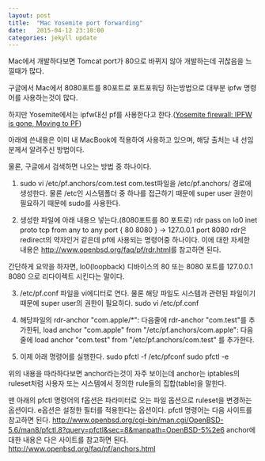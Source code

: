 ```yaml
---
layout: post
title:  "Mac Yosemite port forwarding"
date:   2015-04-12 23:10:00
categories: jekyll update
---
```

Mac에서 개발하다보면 Tomcat port가 80으로 바뀌지 않아 개발하는데 귀찮음을 느낄때가 많다.

구글에서 Mac에서 8080포트를 80포트로 포트포워딩 하는방법으로 대부분 ipfw 명령어를 사용하는것이 많다.

하지만 Yosemite에서는 ipfw대신 pf를 사용한다고 한다.(<a href="https://discussions.apple.com/thread/6645172">Yosemite firewall: IPFW is gone, Moving to PF</a>)

아래에 쓴내용은 이미 내 MacBook에 적용하여 사용하고 있으며, 해당 출처는 내 선임분께서 알려주신 방법이다.

물론, 구글에서 검색하면 나오는 방법 중 하나이다.

1. sudo vi /etc/pf.anchors/com.test
com.test파일을 /etc/pf.anchors/ 경로에 생성한다. 물론 /etc인 시스템폴더 중 하나를 접근하기 때문에 super user 권한이 필요하기 때문에 sudo를 사용한다.

2. 생성한 파일에 아래 내용으 넣는다.(8080포트를 80 포트로)
rdr pass on lo0 inet proto tcp from any to any port { 80 8080 } -> 127.0.0.1 port 8080
rdr은 redirect의 약자인거 같은데 pf에 사용되는 명령어중 하나이다. 이에 대한 자세한 내용은 <a href="http://www.openbsd.org/faq/pf/rdr.html">http://www.openbsd.org/faq/pf/rdr.html</a>를 참고하면 된다.

간단하게 요약을 하자면, lo0(loopback) 디바이스의 80 또는 8080 포트를 127.0.0.1 8080 으로 리다이렉트 시킨다는 말이다.

3. /etc/pf.conf 파일을 vi에디터로 연다. 물론 해당 파일도 시스템과 관련된 파일이기 때문에 super user의 권한이 필요하다.
sudo vi /etc/pf.conf

4. 해당파일의 rdr-anchor "com.apple/*": 다음줄에 rdr-anchor "com.test"를 추가한뒤, load anchor "com.apple" from "/etc/pf.anchors/com.apple": 다음줄에 load anchor "com.test" from "/etc/pf.anchors/com.test" 를 추가한다.

5. 이제 아래 명령어를 실행한다.
sudo pfctl -f /etc/pfconf
sudo pfctl -e

위의 내용을 따라하다보면 anchor라는것이 자주 보이는데 anchor는 iptables의 ruleset처럼 사용자 또는 시스템에서 정의한 rule들의 집합(table)을 말한다.

맨 아래의 pfctl 명령어의 f옵션은 파라미터로 오는 파일 옵션으로 ruleset을 변경하는 옵션이다.
e옵션은 설정한 필터를 적용한다는 옵션이다.
pfctl 명령어는 다음 사이트를 참고하면 된다. <a href="http://www.openbsd.org/cgi-bin/man.cgi/OpenBSD-5.6/man8/pfctl.8?query=pfctl&sec=8&manpath=OpenBSD-5%2e6">http://www.openbsd.org/cgi-bin/man.cgi/OpenBSD-5.6/man8/pfctl.8?query=pfctl&sec=8&manpath=OpenBSD-5%2e6</a>
anchor에 대한 내용은 다은 사이트를 참고하면 된다. <a href="http://www.openbsd.org/faq/pf/anchors.html">http://www.openbsd.org/faq/pf/anchors.html</a>
